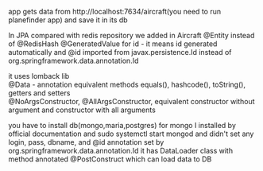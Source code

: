 app gets data from http://localhost:7634/aircraft(you need to run planefinder app)
and save it in its db

In JPA compared with redis repository we added in Aircraft
@Entity instead of @RedisHash
@GeneratedValue for id - it means id generated automatically
and @id imported from javax.persistence.Id instead of org.springframework.data.annotation.Id



it uses lomback lib\
@Data - annotation equivalent methods equals(), hashcode(), toString(), getters and setters\
@NoArgsConstructor, @AllArgsConstructor, equivalent constructor without argument and constructor with all arguments

you have to install db(mongo,maria,postgres)
for mongo I installed by official documentation and sudo systemctl start mongod
and didn't set any login, pass, dbname, and @id annotation set by org.springframework.data.annotation.Id
it has DataLoader class with method annotated @PostConstruct which can load data to DB